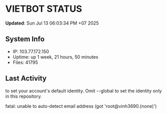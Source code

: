 # VIETBOT STATUS
**Updated**: Sun Jul 13 06:03:34 PM +07 2025

## System Info
- IP: 103.77.172.150
- Uptime: up 1 week, 21 hours, 50 minutes
- Files: 41795

## Last Activity

to set your account's default identity.
Omit --global to set the identity only in this repository.

fatal: unable to auto-detect email address (got 'root@vinh3690.(none)')
